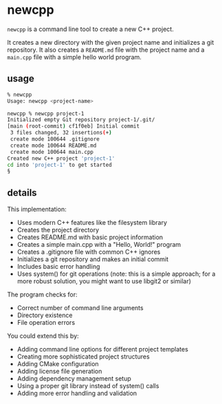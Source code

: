 # newcpp

`newcpp` is a command line tool to create a new C++ project.

It creates a new directory with the given project name and initializes a git repository. It also creates a `README.md` file with the project name and a `main.cpp` file with a simple hello world program.

## usage

```sh
% newcpp
Usage: newcpp <project-name>
```

```sh
newcpp % newcpp project-1
Initialized empty Git repository project-1/.git/
[main (root-commit) cf1f0eb] Initial commit
 3 files changed, 32 insertions(+)
 create mode 100644 .gitignore
 create mode 100644 README.md
 create mode 100644 main.cpp
Created new C++ project 'project-1'
cd into 'project-1' to get started
§
```

## details

This implementation:

- Uses modern C++ features like the filesystem library
- Creates the project directory
- Creates README.md with basic project information
- Creates a simple main.cpp with a "Hello, World!" program
- Creates a .gitignore file with common C++ ignores
- Initializes a git repository and makes an initial commit
- Includes basic error handling
- Uses system() for git operations (note: this is a simple approach; for a more robust solution, you might want to use libgit2 or similar)

The program checks for:

- Correct number of command line arguments
- Directory existence
- File operation errors

You could extend this by:

- Adding command line options for different project templates
- Creating more sophisticated project structures
- Adding CMake configuration
- Adding license file generation
- Adding dependency management setup
- Using a proper git library instead of system() calls
- Adding more error handling and validation
